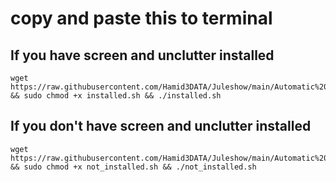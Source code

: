 # copy and paste this to terminal

## If you have screen and unclutter installed

```
wget https://raw.githubusercontent.com/Hamid3DATA/Juleshow/main/Automatic%20Raspberry%20Pi%20setup%20scripts/installed.sh && sudo chmod +x installed.sh && ./installed.sh
```

## If you don't have screen and unclutter installed

```
wget https://raw.githubusercontent.com/Hamid3DATA/Juleshow/main/Automatic%20Raspberry%20Pi%20setup%20scripts/not_installed.sh && sudo chmod +x not_installed.sh && ./not_installed.sh
```
